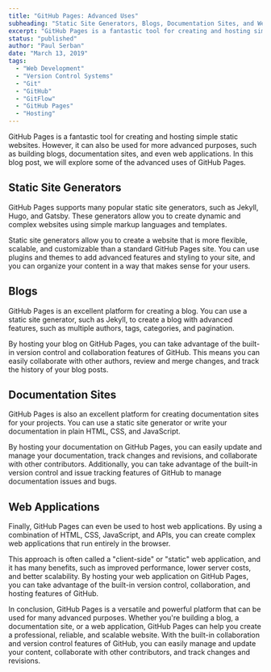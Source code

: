 ```yaml
---
title: "GitHub Pages: Advanced Uses"
subheading: "Static Site Generators, Blogs, Documentation Sites, and Web Applications"
excerpt: "GitHub Pages is a fantastic tool for creating and hosting simple static websites. However, it can also be used for more advanced purposes, such as building blogs, documentation sites, and even web applications. In this blog post, we will explore some of the advanced uses of GitHub Pages."
status: "published"
author: "Paul Serban"
date: "March 13, 2019"
tags:
  - "Web Development"
  - "Version Control Systems"
  - "Git"
  - "GitHub"
  - "GitFlow"
  - "GitHub Pages"
  - "Hosting"
---
```


GitHub Pages is a fantastic tool for creating and hosting simple static websites. However, it can also be used for more advanced purposes, such as building blogs, documentation sites, and even web applications. In this blog post, we will explore some of the advanced uses of GitHub Pages.

## Static Site Generators
GitHub Pages supports many popular static site generators, such as Jekyll, Hugo, and Gatsby. These generators allow you to create dynamic and complex websites using simple markup languages and templates.

Static site generators allow you to create a website that is more flexible, scalable, and customizable than a standard GitHub Pages site. You can use plugins and themes to add advanced features and styling to your site, and you can organize your content in a way that makes sense for your users.

## Blogs
GitHub Pages is an excellent platform for creating a blog. You can use a static site generator, such as Jekyll, to create a blog with advanced features, such as multiple authors, tags, categories, and pagination.

By hosting your blog on GitHub Pages, you can take advantage of the built-in version control and collaboration features of GitHub. This means you can easily collaborate with other authors, review and merge changes, and track the history of your blog posts.

## Documentation Sites
GitHub Pages is also an excellent platform for creating documentation sites for your projects. You can use a static site generator or write your documentation in plain HTML, CSS, and JavaScript.

By hosting your documentation on GitHub Pages, you can easily update and manage your documentation, track changes and revisions, and collaborate with other contributors. Additionally, you can take advantage of the built-in version control and issue tracking features of GitHub to manage documentation issues and bugs.

## Web Applications
Finally, GitHub Pages can even be used to host web applications. By using a combination of HTML, CSS, JavaScript, and APIs, you can create complex web applications that run entirely in the browser.

This approach is often called a "client-side" or "static" web application, and it has many benefits, such as improved performance, lower server costs, and better scalability. By hosting your web application on GitHub Pages, you can take advantage of the built-in version control, collaboration, and hosting features of GitHub.

In conclusion, GitHub Pages is a versatile and powerful platform that can be used for many advanced purposes. Whether you're building a blog, a documentation site, or a web application, GitHub Pages can help you create a professional, reliable, and scalable website. With the built-in collaboration and version control features of GitHub, you can easily manage and update your content, collaborate with other contributors, and track changes and revisions.